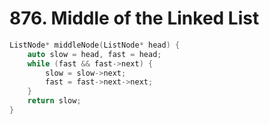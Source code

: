 # 876. Middle of the Linked List

```cpp
ListNode* middleNode(ListNode* head) {
    auto slow = head, fast = head;
    while (fast && fast->next) {
        slow = slow->next;
        fast = fast->next->next;
    }
    return slow;
}
```
